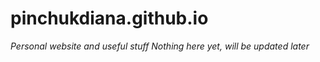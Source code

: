 # pinchukdiana.github.io
_Personal website and useful stuff_
_Nothing here yet, will be updated later_
